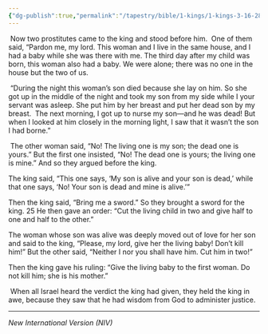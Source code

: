 ```yaml
---
{"dg-publish":true,"permalink":"/tapestry/bible/1-kings/1-kings-3-16-28/","title":"1 Kings 3:16–28","tags":["bible-verse","bible-verse"],"dgHomeLink":true,"dgShowLocalGraph":true,"dgEnableSearch":true}
---
```


 Now two prostitutes came to the king and stood before him.  One of them said, “Pardon me, my lord. This woman and I live in the same house, and I had a baby while she was there with me. The third day after my child was born, this woman also had a baby. We were alone; there was no one in the house but the two of us.

 “During the night this woman’s son died because she lay on him. So she got up in the middle of the night and took my son from my side while I your servant was asleep. She put him by her breast and put her dead son by my breast.  The next morning, I got up to nurse my son—and he was dead! But when I looked at him closely in the morning light, I saw that it wasn’t the son I had borne.”

 The other woman said, “No! The living one is my son; the dead one is yours.” But the first one insisted, “No! The dead one is yours; the living one is mine.” And so they argued before the king.

The king said, “This one says, ‘My son is alive and your son is dead,’ while that one says, ‘No! Your son is dead and mine is alive.’”

Then the king said, “Bring me a sword.” So they brought a sword for the king. 25 He then gave an order: “Cut the living child in two and give half to one and half to the other.”

The woman whose son was alive was deeply moved out of love for her son and said to the king, “Please, my lord, give her the living baby! Don’t kill him!” But the other said, “Neither I nor you shall have him. Cut him in two!”

Then the king gave his ruling: “Give the living baby to the first woman. Do not kill him; she is his mother.”

 When all Israel heard the verdict the king had given, they held the king in awe, because they saw that he had wisdom from God to administer justice.

---
*New International Version (NIV)*